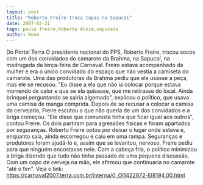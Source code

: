 ```yaml
---
layout: post
title: "Roberto Freire troca tapas na Sapucaí"
date: 2007-02-21
tags: paulo freire,Roberto Alvim,sapucaia
author: None
---
```


Do Portal Terra
O presidente nacional do PPS, Roberto Freire, trocou socos com um dos convidados do camarote da Brahma, na Sapucaí, na madrugada da terça-feira de Carnaval.
Freire estava acompanhado da mulher e era o único convidado do espaço que não vestia a camiseta do camarote. Uma das produtoras da Brahma pediu que ele usasse a peça, mas ele se recusou. 
\"Eu disse a ela que não ia colocar porque estava morrendo de calor e que se ela quisesse, que me retirasse do local. Ainda brinquei perguntando se sairia algemado\", explicou o político, que usava uma camisa de manga comprida.
Depois de se recusar a colocar a camisa da cervejaria, Freire escutou o que não queria de um dos convidados e a briga começou. 
\"Ele disse que comunista tinha que ficar igual aos outros\", contou Freire. 
Os dois partiram para agressões físicas e foram apartados por seguranças. 
Roberto Freire optou por deixar o lugar onde estava e, enquanto saía, ainda escorregou e caiu em uma rampa. 
Seguranças e produtores foram ajudá-lo e, assim que se levantou, nervoso, Freire pediu para que ninguém encostasse nele. 
Com a cabeça fria, o político minimizou a briga dizendo que tudo não tinha passado de uma pequena discussão. 
Com um copo de cerveja na mão, ele afirmou que continuaria no camarote \"até o fim\".
Veja o link:
https://carnaval2007.terra.com.br/interna/0,,OI1422872-EI8194,00.html 